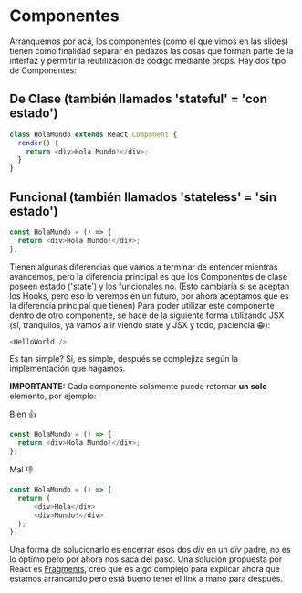 # Componentes

Arranquemos por acá, los componentes \(como el que vimos en las slides\) tienen como finalidad separar en pedazos las cosas que forman parte de la interfaz y permitir la reutilización de código mediante props. Hay dos tipo de Componentes:

## De Clase \(también llamados 'stateful' = 'con estado'\)

```javascript
class HolaMundo extends React.Component {
  render() {
    return <div>Hola Mundo!</div>;
  }
}
```

## Funcional \(también llamados 'stateless' = 'sin estado'\)

```javascript
const HolaMundo = () => {
  return <div>Hola Mundo!</div>;
};
```

Tienen algunas diferencias que vamos a terminar de entender mientras avancemos, pero la diferencia principal es que los Componentes de clase poseen estado \('state'\) y los funcionales no. \(Esto cambiaría si se aceptan los Hooks, pero eso lo veremos en un futuro, por ahora aceptamos que es la diferencia principal que tienen\) Para poder utilizar este componente dentro de otro componente, se hace de la siguiente forma utilizando JSX \(sí, tranquilos, ya vamos a ir viendo state y JSX y todo, paciencia 😁\):

```javascript
<HelloWorld />
```

Es tan simple? Sí, es simple, después se complejiza según la implementación que hagamos.

**IMPORTANTE:** Cada componente solamente puede retornar **un solo** elemento, por ejemplo:

Bien 👍

```javascript
const HolaMundo = () => {
  return <div>Hola Mundo!</div>;
};
```

Mal 👎

```javascript
const HolaMundo = () => {
  return (
      <div>Hola</div>
      <div>Mundo!</div>
  );
};
```

Una forma de solucionarlo es encerrar esos dos _div_ en un _div_ padre, no es lo óptimo pero por ahora nos saca del paso. Una solución propuesta por React es [Fragments](https://reactjs.org/docs/fragments.html), creo que es algo complejo para explicar ahora que estamos arrancando pero está bueno tener el link a mano para después.

